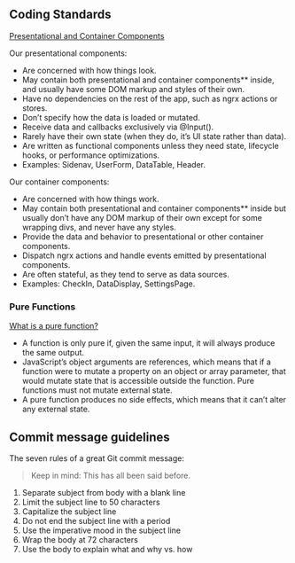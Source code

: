 ## Coding Standards

[Presentational and Container Components](https://medium.com/@dan_abramov/smart-and-dumb-components-7ca2f9a7c7d0)

Our presentational components:

* Are concerned with how things look.
* May contain both presentational and container components** inside, and usually have some DOM markup and styles of their own.
* Have no dependencies on the rest of the app, such as ngrx actions or stores.
* Don’t specify how the data is loaded or mutated.
* Receive data and callbacks exclusively via @Input().
* Rarely have their own state (when they do, it’s UI state rather than data).
* Are written as functional components unless they need state, lifecycle hooks, or performance optimizations.
* Examples: Sidenav, UserForm, DataTable, Header.

Our container components:

* Are concerned with how things work.
* May contain both presentational and container components** inside but usually don’t have any DOM markup of their own except for some wrapping divs, and never have any styles.
* Provide the data and behavior to presentational or other container components.
* Dispatch ngrx actions and handle events emitted by presentational components.
* Are often stateful, as they tend to serve as data sources.
* Examples: CheckIn, DataDisplay, SettingsPage.

### Pure Functions

[What is a pure function?](https://medium.com/javascript-scene/master-the-javascript-interview-what-is-a-pure-function-d1c076bec976)

* A function is only pure if, given the same input, it will always produce the same output.
* JavaScript’s object arguments are references, which means that if a function were to mutate a property on an object or array parameter, that would mutate state that is accessible outside the function. Pure functions must not mutate external state.
* A pure function produces no side effects, which means that it can’t alter any external state.

## Commit message guidelines

The seven rules of a great Git commit message:

>Keep in mind: This has all been said before.

1. Separate subject from body with a blank line
2. Limit the subject line to 50 characters
3. Capitalize the subject line
4. Do not end the subject line with a period
5. Use the imperative mood in the subject line
6. Wrap the body at 72 characters
7. Use the body to explain what and why vs. how
